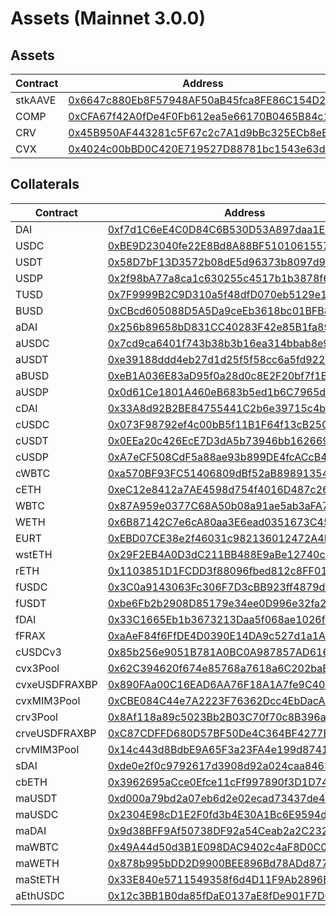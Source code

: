 # Assets (Mainnet 3.0.0)
## Assets
| Contract | Address |
| --- | --- |
| stkAAVE | [0x6647c880Eb8F57948AF50aB45fca8FE86C154D24](https://etherscan.io/address/0x6647c880Eb8F57948AF50aB45fca8FE86C154D24) |
| COMP | [0xCFA67f42A0fDe4F0Fb612ea5e66170B0465B84c1](https://etherscan.io/address/0xCFA67f42A0fDe4F0Fb612ea5e66170B0465B84c1) |
| CRV | [0x45B950AF443281c5F67c2c7A1d9bBc325ECb8eEA](https://etherscan.io/address/0x45B950AF443281c5F67c2c7A1d9bBc325ECb8eEA) |
| CVX | [0x4024c00bBD0C420E719527D88781bc1543e63dd5](https://etherscan.io/address/0x4024c00bBD0C420E719527D88781bc1543e63dd5) |

## Collaterals
| Contract | Address |
| --- | --- |
| DAI | [0xf7d1C6eE4C0D84C6B530D53A897daa1E9eB56833](https://etherscan.io/address/0xf7d1C6eE4C0D84C6B530D53A897daa1E9eB56833) |
| USDC | [0xBE9D23040fe22E8Bd8A88BF5101061557355cA04](https://etherscan.io/address/0xBE9D23040fe22E8Bd8A88BF5101061557355cA04) |
| USDT | [0x58D7bF13D3572b08dE5d96373b8097d94B1325ad](https://etherscan.io/address/0x58D7bF13D3572b08dE5d96373b8097d94B1325ad) |
| USDP | [0x2f98bA77a8ca1c630255c4517b1b3878f6e60C89](https://etherscan.io/address/0x2f98bA77a8ca1c630255c4517b1b3878f6e60C89) |
| TUSD | [0x7F9999B2C9D310a5f48dfD070eb5129e1e8565E2](https://etherscan.io/address/0x7F9999B2C9D310a5f48dfD070eb5129e1e8565E2) |
| BUSD | [0xCBcd605088D5A5Da9ceEb3618bc01BFB87387423](https://etherscan.io/address/0xCBcd605088D5A5Da9ceEb3618bc01BFB87387423) |
| aDAI | [0x256b89658bD831CC40283F42e85B1fa8973Db0c9](https://etherscan.io/address/0x256b89658bD831CC40283F42e85B1fa8973Db0c9) |
| aUSDC | [0x7cd9ca6401f743b38b3b16ea314bbab8e9c1ac51](https://etherscan.io/address/0x7cd9ca6401f743b38b3b16ea314bbab8e9c1ac51) |
| aUSDT | [0xe39188ddd4eb27d1d25f5f58cc6a5fd9228eedef](https://etherscan.io/address/0xe39188ddd4eb27d1d25f5f58cc6a5fd9228eedef) |
| aBUSD | [0xeB1A036E83aD95f0a28d0c8E2F20bf7f1B299F05](https://etherscan.io/address/0xeB1A036E83aD95f0a28d0c8E2F20bf7f1B299F05) |
| aUSDP | [0x0d61Ce1801A460eB683b5ed1b6C7965d31b769Fd](https://etherscan.io/address/0x0d61Ce1801A460eB683b5ed1b6C7965d31b769Fd) |
| cDAI | [0x33A8d92B2BE84755441C2b6e39715c4b8938242c](https://etherscan.io/address/0x33A8d92B2BE84755441C2b6e39715c4b8938242c) |
| cUSDC | [0x073F98792ef4c00bB5f11B1F64f13cB25Cde0d8D](https://etherscan.io/address/0x073F98792ef4c00bB5f11B1F64f13cB25Cde0d8D) |
| cUSDT | [0x0EEa20c426EcE7D3dA5b73946bb1626697aA7c59](https://etherscan.io/address/0x0EEa20c426EcE7D3dA5b73946bb1626697aA7c59) |
| cUSDP | [0xA7eCF508CdF5a88ae93b899DE4fcACcB43112Ce8](https://etherscan.io/address/0xA7eCF508CdF5a88ae93b899DE4fcACcB43112Ce8) |
| cWBTC | [0xa570BF93FC51406809dBf52aB898913541C91C20](https://etherscan.io/address/0xa570BF93FC51406809dBf52aB898913541C91C20) |
| cETH | [0xeC12e8412a7AE4598d754f4016D487c269719856](https://etherscan.io/address/0xeC12e8412a7AE4598d754f4016D487c269719856) |
| WBTC | [0x87A959e0377C68A50b08a91ae5ab3aFA7F41ACA4](https://etherscan.io/address/0x87A959e0377C68A50b08a91ae5ab3aFA7F41ACA4) |
| WETH | [0x6B87142C7e6cA80aa3E6ead0351673C45c8990e3](https://etherscan.io/address/0x6B87142C7e6cA80aa3E6ead0351673C45c8990e3) |
| EURT | [0xEBD07CE38e2f46031c982136012472A4D24AE070](https://etherscan.io/address/0xEBD07CE38e2f46031c982136012472A4D24AE070) |
| wstETH | [0x29F2EB4A0D3dC211BB488E9aBe12740cafBCc49C](https://etherscan.io/address/0x29F2EB4A0D3dC211BB488E9aBe12740cafBCc49C) |
| rETH | [0x1103851D1FCDD3f88096fbed812c8FF01949cF9d](https://etherscan.io/address/0x1103851D1FCDD3f88096fbed812c8FF01949cF9d) |
| fUSDC | [0x3C0a9143063Fc306F7D3cBB923ff4879d70Cf1EA](https://etherscan.io/address/0x3C0a9143063Fc306F7D3cBB923ff4879d70Cf1EA) |
| fUSDT | [0xbe6Fb2b2908D85179e34ee0D996e32fa2BF4410A](https://etherscan.io/address/0xbe6Fb2b2908D85179e34ee0D996e32fa2BF4410A) |
| fDAI | [0x33C1665Eb1b3673213Daa5f068ae1026fC8D5875](https://etherscan.io/address/0x33C1665Eb1b3673213Daa5f068ae1026fC8D5875) |
| fFRAX | [0xaAeF84f6FfDE4D0390E14DA9c527d1a1ABf28B92](https://etherscan.io/address/0xaAeF84f6FfDE4D0390E14DA9c527d1a1ABf28B92) |
| cUSDCv3 | [0x85b256e9051B781A0BC0A987857AD6166C94040a](https://etherscan.io/address/0x85b256e9051B781A0BC0A987857AD6166C94040a) |
| cvx3Pool | [0x62C394620f674e85768a7618a6C202baE7fB8Dd1](https://etherscan.io/address/0x62C394620f674e85768a7618a6C202baE7fB8Dd1) |
| cvxeUSDFRAXBP | [0x890FAa00C16EAD6AA76F18A1A7fe9C40838F9122](https://etherscan.io/address/0x890FAa00C16EAD6AA76F18A1A7fe9C40838F9122) |
| cvxMIM3Pool | [0xCBE084C44e7A2223F76362Dcc4EbDacA5Fb1cbA7](https://etherscan.io/address/0xCBE084C44e7A2223F76362Dcc4EbDacA5Fb1cbA7) |
| crv3Pool | [0x8Af118a89c5023Bb2B03C70f70c8B396aE71963D](https://etherscan.io/address/0x8Af118a89c5023Bb2B03C70f70c8B396aE71963D) |
| crveUSDFRAXBP | [0xC87CDFFD680D57BF50De4C364BF4277B8A90098E](https://etherscan.io/address/0xC87CDFFD680D57BF50De4C364BF4277B8A90098E) |
| crvMIM3Pool | [0x14c443d8BdbE9A65F3a23FA4e199d8741D5B38Fa](https://etherscan.io/address/0x14c443d8BdbE9A65F3a23FA4e199d8741D5B38Fa) |
| sDAI | [0xde0e2f0c9792617d3908d92a024caa846354cea2](https://etherscan.io/address/0xde0e2f0c9792617d3908d92a024caa846354cea2) |
| cbETH | [0x3962695aCce0Efce11cFf997890f3D1D7467ec40](https://etherscan.io/address/0x3962695aCce0Efce11cFf997890f3D1D7467ec40) |
| maUSDT | [0xd000a79bd2a07eb6d2e02ecad73437de40e52d69](https://etherscan.io/address/0xd000a79bd2a07eb6d2e02ecad73437de40e52d69) |
| maUSDC | [0x2304E98cD1E2F0fd3b4E30A1Bc6E9594dE2ea9b7](https://etherscan.io/address/0x2304E98cD1E2F0fd3b4E30A1Bc6E9594dE2ea9b7) |
| maDAI | [0x9d38BFF9Af50738DF92a54Ceab2a2C2322BB1FAB](https://etherscan.io/address/0x9d38BFF9Af50738DF92a54Ceab2a2C2322BB1FAB) |
| maWBTC | [0x49A44d50d3B1E098DAC9402c4aF8D0C0E499F250](https://etherscan.io/address/0x49A44d50d3B1E098DAC9402c4aF8D0C0E499F250) |
| maWETH | [0x878b995bDD2D9900BEE896Bd78ADd877672e1637](https://etherscan.io/address/0x878b995bDD2D9900BEE896Bd78ADd877672e1637) |
| maStETH | [0x33E840e5711549358f6d4D11F9Ab2896B36E9822](https://etherscan.io/address/0x33E840e5711549358f6d4D11F9Ab2896B36E9822) |
| aEthUSDC | [0x12c3BB1B0da85fDaE0137aE8fDe901F7D0e106ba](https://etherscan.io/address/0x12c3BB1B0da85fDaE0137aE8fDe901F7D0e106ba) |
        